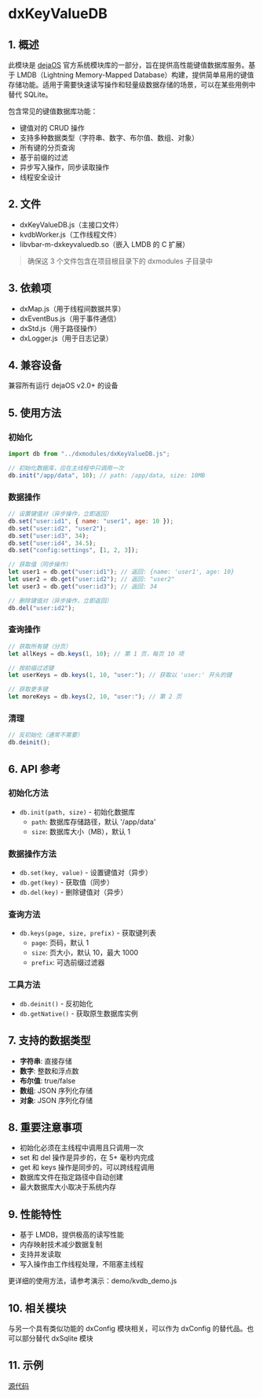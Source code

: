 # dxKeyValueDB

## 1. 概述

此模块是 [dejaOS](https://github.com/DejaOS/DejaOS) 官方系统模块库的一部分，旨在提供高性能键值数据库服务。基于 LMDB（Lightning Memory-Mapped Database）构建，提供简单易用的键值存储功能。适用于需要快速读写操作和轻量级数据存储的场景，可以在某些用例中替代 SQLite。

包含常见的键值数据库功能：

- 键值对的 CRUD 操作
- 支持多种数据类型（字符串、数字、布尔值、数组、对象）
- 所有键的分页查询
- 基于前缀的过滤
- 异步写入操作，同步读取操作
- 线程安全设计

## 2. 文件

- dxKeyValueDB.js（主接口文件）
- kvdbWorker.js（工作线程文件）
- libvbar-m-dxkeyvaluedb.so（嵌入 LMDB 的 C 扩展）

> 确保这 3 个文件包含在项目根目录下的 dxmodules 子目录中

## 3. 依赖项

- dxMap.js（用于线程间数据共享）
- dxEventBus.js（用于事件通信）
- dxStd.js（用于路径操作）
- dxLogger.js（用于日志记录）

## 4. 兼容设备

兼容所有运行 dejaOS v2.0+ 的设备

## 5. 使用方法

### 初始化

```javascript
import db from "../dxmodules/dxKeyValueDB.js";

// 初始化数据库，应在主线程中只调用一次
db.init("/app/data", 10); // path: /app/data, size: 10MB
```

### 数据操作

```javascript
// 设置键值对（异步操作，立即返回）
db.set("user:id1", { name: "user1", age: 10 });
db.set("user:id2", "user2");
db.set("user:id3", 34);
db.set("user:id4", 34.5);
db.set("config:settings", [1, 2, 3]);

// 获取值（同步操作）
let user1 = db.get("user:id1"); // 返回: {name: 'user1', age: 10}
let user2 = db.get("user:id2"); // 返回: "user2"
let user3 = db.get("user:id3"); // 返回: 34

// 删除键值对（异步操作，立即返回）
db.del("user:id2");
```

### 查询操作

```javascript
// 获取所有键（分页）
let allKeys = db.keys(1, 10); // 第 1 页，每页 10 项

// 按前缀过滤键
let userKeys = db.keys(1, 10, "user:"); // 获取以 'user:' 开头的键

// 获取更多键
let moreKeys = db.keys(2, 10, "user:"); // 第 2 页
```

### 清理

```javascript
// 反初始化（通常不需要）
db.deinit();
```

## 6. API 参考

### 初始化方法

- `db.init(path, size)` - 初始化数据库
  - `path`: 数据库存储路径，默认 '/app/data'
  - `size`: 数据库大小（MB），默认 1

### 数据操作方法

- `db.set(key, value)` - 设置键值对（异步）
- `db.get(key)` - 获取值（同步）
- `db.del(key)` - 删除键值对（异步）

### 查询方法

- `db.keys(page, size, prefix)` - 获取键列表
  - `page`: 页码，默认 1
  - `size`: 页大小，默认 10，最大 1000
  - `prefix`: 可选前缀过滤器

### 工具方法

- `db.deinit()` - 反初始化
- `db.getNative()` - 获取原生数据库实例

## 7. 支持的数据类型

- **字符串**: 直接存储
- **数字**: 整数和浮点数
- **布尔值**: true/false
- **数组**: JSON 序列化存储
- **对象**: JSON 序列化存储

## 8. 重要注意事项

- 初始化必须在主线程中调用且只调用一次
- set 和 del 操作是异步的，在 5+ 毫秒内完成
- get 和 keys 操作是同步的，可以跨线程调用
- 数据库文件在指定路径中自动创建
- 最大数据库大小取决于系统内存

## 9. 性能特性

- 基于 LMDB，提供极高的读写性能
- 内存映射技术减少数据复制
- 支持并发读取
- 写入操作由工作线程处理，不阻塞主线程

更详细的使用方法，请参考演示：demo/kvdb_demo.js

## 10. 相关模块

与另一个具有类似功能的 dxConfig 模块相关，可以作为 dxConfig 的替代品。也可以部分替代 dxSqlite 模块

## 11. 示例

[源代码](https://github.com/DejaOS/DejaOS/tree/main/demos/modules/dxKeyValueDB)